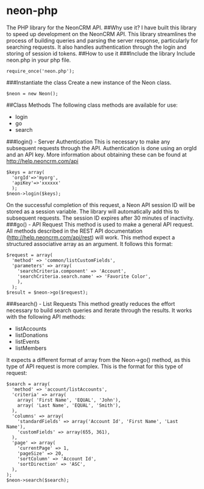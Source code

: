 neon-php
========
The PHP library for the NeonCRM API.
##Why use it?
I have built this library to speed up development on the NeonCRM API. This library streamlines the process of building queries and parsing the server response, particularly for searching requests. It also handles authentication through the login and storing of session id tokens.
##How to use it
###Include the library
Include neon.php in your php file.
```
require_once('neon.php');
```
###Instantiate the class
Create a new instance of the Neon class.
```
$neon = new Neon();
```
##Class Methods
The following class methods are available for use:
* login
* go
* search

###login() - Server Authentication
This is necessary to make any subsequent requests through the API. Authentication is done using an orgId and an API key. More information about obtaining these can be found at http://help.neoncrm.com/api
```
$keys = array(
  'orgId'=>'myorg', 
  'apiKey'=>'xxxxxx'
  ); 
$neon->login($keys);
```
On the successful completion of this request, a Neon API session ID will be stored as a session variable. The library will automatically add this to subsequent requests. The session ID expires after 30 minutes of inactivity.
###go() - API Request
This method is used to make a general API request. All methods described in the REST API documentation (http://help.neoncrm.com/api/rest) will work. This method expect a structured associative array as an argument. It follows this format:
```
$request = array( 
  'method' => 'common/listCustomFields', 
  'parameters' => array(
    'searchCriteria.component' => 'Account',
    'searchCriteria.search.name' => 'Favorite Color',
    ),
  );
$result = $neon->go($request);
```
###search() - List Requests
This method greatly reduces the effort necessary to build search queries and iterate through the results. It works with the following API methods:
* listAccounts
* listDonations
* listEvents
* listMembers

It expects a different format of array from the Neon->go() method, as this type of API request is more complex.
This is the format for this type of request:
```
$search = array( 
  'method' => 'account/listAccounts', 
  'criteria' => array(
    array( 'First Name', 'EQUAL', 'John'),
    array( 'Last Name', 'EQUAL', 'Smith'),
  ),
  'columns' => array(
    'standardFields' => array('Account Id', 'First Name', 'Last Name'),
    'customFields' => array(655, 361),
  ),
  'page' => array(
    'currentPage' => 1,
    'pageSize' => 20,
    'sortColumn' => 'Account Id',
    'sortDirection' => 'ASC',
  ),
);
$neon->search($search);
```
